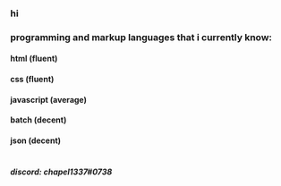 ### hi

### programming and markup languages that i currently know:
#### html (fluent)
#### css (fluent)
#### javascript (average)
#### batch (decent)
#### json (decent)

#

##### discord: chapel1337#0738
